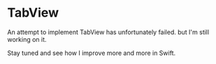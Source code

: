 # TabView

An attempt to implement TabView has unfortunately failed. but I'm still working on it.

Stay tuned and see how I improve more and more in Swift. 
